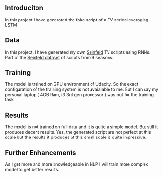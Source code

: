 ## Introduciton

In this project I have generated the fake script of a TV series leveraging LSTM

## Data

In this project, I have generated my own [Seinfeld](https://en.wikipedia.org/wiki/Seinfeld) TV scripts using RNNs.  Part of the [Seinfeld dataset](https://www.kaggle.com/thec03u5/seinfeld-chronicles#scripts.csv) of scripts from 9 seasons. 

## Training

The model is trained on GPU environment of Udacity. So the exact configuration of the training system is not avaialable to me. But I can say my personal laptop ( 4GB Ram, i3 3rd gen processor ) was not for the training task

## Results

The model is not trained on full data and it is quite a simple model. But still it produces decent results. Yes, the generated script are not perfect at this scale but the results it produces at this small scale is quite impressive.

## Further Enhancements
As I get more and more knowledgeable in NLP I will train more complex model to get better results.
